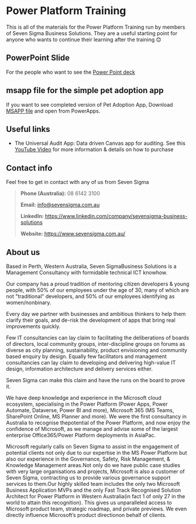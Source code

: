 # Power Platform Training
This is all of the materials for the Power Platform Training run by members of Seven Sigma Business Solutions.
They are a useful starting point for anyone who wants to continue their learning after the training 😊

## PowerPoint Slide
For the people who want to see the [Power Point deck](PowerPlatform101.pptx)

## msapp file for the simple pet adoption app
If you want to see completed version of Pet Adoption App, Download [MSAPP file](PetAdoptionApp.msapp) and open from PowerApps.

## Useful links
- The Universal Audit App: Data driven Canvas app for auditing. See this [YouTube Video](https://www.youtube.com/watch?v=2-Ieg3RZzLA) for more information & details on how to purchase

## Contact info

Feel free to get in contact with any of us from Seven Sigma

>**Phone (Australia):** 08 6142 3100
>
>**Email:** <info@sevensigma.com.au>
>
>**LinkedIn:** https://www.linkedin.com/company/sevensigma-business-solutions
>
>**Website:** https://www.sevensigma.com.au/

## About us
Based in Perth, Western Australia, Seven SigmaBusiness Solutions is a Management Consultancy with formidable technical ICT knowhow. 

Our company has a proud tradition of mentoring citizen developers & young people, with 50% of our employees under the age of 30, many of which are not "traditional" developers, and 50% of our employees identifying as women/nonbinary.

Every day we partner with businesses and ambitious thinkers to help them clarify their goals, and de-risk the development of apps that bring real improvements quickly.

Few IT consultancies can lay claim to facilitating the deliberations of boards of directors, local community groups, inter-discipline groups on forums as diverse as city planning, sustainability, product envisioning and community based enquiry by design. Equally few facilitators and management consultancies can lay claim to developing and delivering high-value IT design, information architecture and delivery services either.

Seven Sigma can make this claim and have the runs on the board to prove it.

We have deep knowledge and experience in the Microsoft cloud ecosystem, specialising in the Power Platform (Power Apps, Power Automate, Dataverse, Power BI and more), Microsoft 365 (MS Teams, SharePoint Online, MS Planner and more). We were the first consultancy in Australia to recognise thepotential of the Power Platform, and now enjoy the confidence of Microsoft, as we manage and advise some of the largest enterprise Office365/Power Platform deployments in AsiaPac.

Microsoft regularly calls on Seven Sigma to assist in the engagement of potential clients not only due to our expertise in the MS Power Platform but also our experience in the Governance, Safety, Risk Management, & Knowledge Management areas.Not only do we have public case studies with very large organisations and projects, Microsoft is also a customer of Seven Sigma, contracting us to provide various governance support services to them.Our highly skilled team includes the only two Microsoft Business Application MVPs and the only Fast Track Recognised Solution Architect for Power Platform in Western Australia(in fact 1 of only 27 in the world to attain this recognition). This gives us unparalleled access to Microsoft product team, strategic roadmap, and private previews. We even directly influence Microsoft’s product directionon behalf of clients. 
